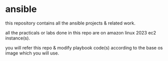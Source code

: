 # ansible
this repository contains all the ansible projects &amp; related work.

all the practicals or labs done in this repo are on amazon linux 2023 ec2 instance(s).

you will refer this repo & modify playbook code(s) according to the base os image which you will use.
